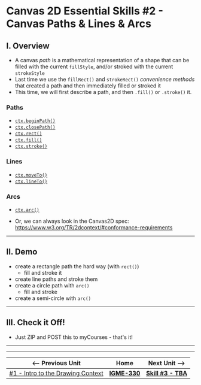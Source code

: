 # Canvas 2D Essential Skills #2 - Canvas Paths & Lines & Arcs

## I. Overview

- A canvas *path* is a mathematical representation of a shape that can be filled with the current `fillStyle`, and/or stroked with the current `strokeStyle`
- Last time we use the `fillRect()` and `strokeRect()` *convenience methods* that created a path and then immediately filled or stroked it
- This time, we will first describe a path, and then `.fill()` or `.stroke()` it.

### Paths

- [`ctx.beginPath()`](https://developer.mozilla.org/en-US/docs/Web/API/CanvasRenderingContext2D/beginPath)
- [`ctx.closePath()`](https://developer.mozilla.org/en-US/docs/Web/API/CanvasRenderingContext2D/closePath)
- [`ctx.rect()`](https://developer.mozilla.org/en-US/docs/Web/API/CanvasRenderingContext2D/rect)
- [`ctx.fill()`](https://developer.mozilla.org/en-US/docs/Web/API/CanvasRenderingContext2D/fill)
- [`ctx.stroke()`](https://developer.mozilla.org/en-US/docs/Web/API/CanvasRenderingContext2D/stroke)

### Lines
- [`ctx.moveTo()`](https://developer.mozilla.org/en-US/docs/Web/API/CanvasRenderingContext2D/moveTo)
- [`ctx.lineTo()`](https://developer.mozilla.org/en-US/docs/Web/API/CanvasRenderingContext2D/lineTo)

### Arcs
- [`ctx.arc()`](https://developer.mozilla.org/en-US/docs/Web/API/CanvasRenderingContext2D/arc)


- Or, we can always look in the Canvas2D spec: https://www.w3.org/TR/2dcontext/#conformance-requirements

<hr>

## II. Demo
- create a rectangle path the hard way (with `rect()`)
  - fill and stroke it
- create line paths and stroke them
- create a circle path with `arc()`
  - fill and stroke
- create a semi-circle with `arc()`

<hr>

## III. Check it Off!

- Just ZIP and POST this to myCourses - that's it!

<hr><hr>

| <-- Previous Unit | Home | Next Unit -->
| --- | --- | --- 
|  [#1 - Intro to the Drawing Context](1-canvas-intro-to-drawing-context.md) |  [**IGME-330**](../README.md) | [**Skill #3 - TBA**]()
